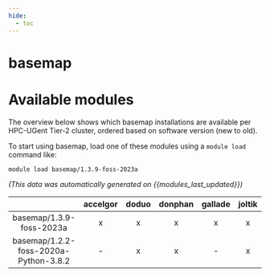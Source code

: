 ```yaml
---
hide:
  - toc
---
```


basemap
=======

# Available modules


The overview below shows which basemap installations are available per HPC-UGent Tier-2 cluster, ordered based on software version (new to old).

To start using basemap, load one of these modules using a `module load` command like:

```shell
module load basemap/1.3.9-foss-2023a
```

*(This data was automatically generated on {{modules_last_updated}})*  

| |accelgor|doduo|donphan|gallade|joltik|shinx|skitty|
| :---: | :---: | :---: | :---: | :---: | :---: | :---: | :---: |
|basemap/1.3.9-foss-2023a|x|x|x|x|x|x|x|
|basemap/1.2.2-foss-2020a-Python-3.8.2|-|x|x|-|x|-|-|
